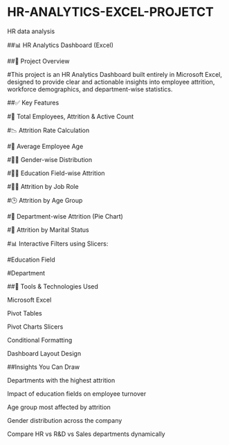 # HR-ANALYTICS-EXCEL-PROJETCT
HR data analysis

##📊 HR Analytics Dashboard (Excel)

##📁 Project Overview

#This project is an HR Analytics Dashboard built entirely in Microsoft Excel, designed to provide clear and actionable insights into employee attrition, workforce demographics, and department-wise statistics.

##✅ Key Features

#🔢 Total Employees, Attrition & Active Count

#📉 Attrition Rate Calculation

#🎂 Average Employee Age

#👨‍💼 Gender-wise Distribution

#🧑‍🎓 Education Field-wise Attrition

#🧑‍💼 Attrition by Job Role

#🕒 Attrition by Age Group

#💼 Department-wise Attrition (Pie Chart)

#💍 Attrition by Marital Status

#📊 Interactive Filters using Slicers:

#Education Field

#Department

##📌 Tools & Technologies Used

Microsoft Excel

Pivot Tables

Pivot Charts
Slicers

Conditional Formatting

Dashboard Layout Design

##Insights You Can Draw

Departments with the highest attrition

Impact of education fields on employee turnover

Age group most affected by attrition

Gender distribution across the company

Compare HR vs R&D vs Sales departments dynamically

